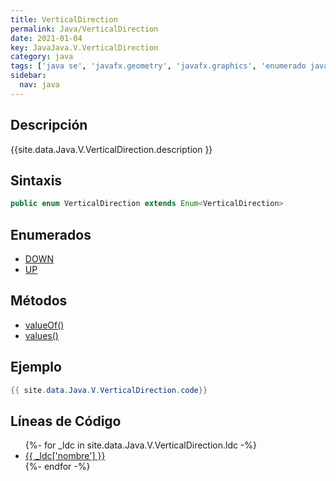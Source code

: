 ```yaml
---
title: VerticalDirection
permalink: Java/VerticalDirection
date: 2021-01-04
key: JavaJava.V.VerticalDirection
category: java
tags: ['java se', 'javafx.geometry', 'javafx.graphics', 'enumerado java', 'JavaFX 2.0']
sidebar: 
  nav: java
---
```


## Descripción
{{site.data.Java.V.VerticalDirection.description }}

## Sintaxis
~~~java
public enum VerticalDirection extends Enum<VerticalDirection>
~~~

## Enumerados
* [DOWN](/Java/VerticalDirection/DOWN)
* [UP](/Java/VerticalDirection/UP)

## Métodos
* [valueOf()](/Java/VerticalDirection/valueOf)
* [values()](/Java/VerticalDirection/values)

## Ejemplo
~~~java
{{ site.data.Java.V.VerticalDirection.code}}
~~~

## Líneas de Código
<ul>
{%- for _ldc in site.data.Java.V.VerticalDirection.ldc -%}
   <li>
       <a href="{{_ldc['url'] }}">{{ _ldc['nombre'] }}</a>
   </li>
{%- endfor -%}
</ul>
